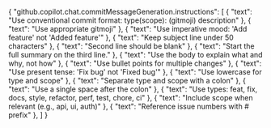 {
  "github.copilot.chat.commitMessageGeneration.instructions": [
    { "text": "Use conventional commit format: type(scope): (gitmoji) description" },
    { "text": "Use appropriate gitmoji" },
    { "text": "Use imperative mood: 'Add feature' not 'Added feature'" },
    { "text": "Keep subject line under 50 characters" },
    { "text": "Second line should be blank" },
    { "text": "Start the full summary on the third line." },
    { "text": "Use the body to explain what and why, not how" },
    { "text": "Use bullet points for multiple changes" },
    { "text": "Use present tense: 'Fix bug' not 'Fixed bug'" },
    { "text": "Use lowercase for type and scope" },
    { "text": "Separate type and scope with a colon" },
    { "text": "Use a single space after the colon" },
    {
      "text": "Use types: feat, fix, docs, style, refactor, perf, test, chore, ci"
    },
    { "text": "Include scope when relevant (e.g., api, ui, auth)" },
    { "text": "Reference issue numbers with # prefix" },
  ]
}